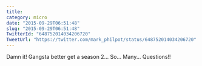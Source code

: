 ```yaml
---
title: 
category: micro
date: "2015-09-29T06:51:48"
slug: "2015-09-29T06:51:48"
TwitterId: "648752014034206720"
TweetUrl: "https://twitter.com/mark_philpot/status/648752014034206720"
---
```


Damn it! Gangsta better get a season 2... So... Many... Questions!!
